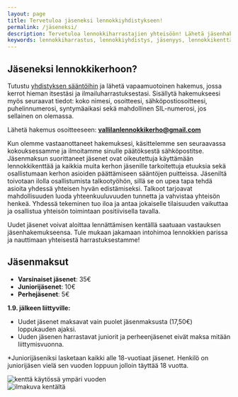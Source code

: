 ```yaml
---
layout: page
title: Tervetuloa jäseneksi lennokkiyhdistykseen!
permalink: /jäseneksi/
description: Tervetuloa lennokkiharrastajien yhteisöön! Lähetä jäsenhakemus meille ja aloita lennättäminen kentällä! Jäsenmaksun suorittaneet ovat oikeutettuja lennokkikentän käyttöön ja muihin jäsenetuihin. Tule mukaan jakamaan intohimoa lennokkien parissa ja nauttimaan yhteisestä harrastuksestamme Valkan lennokkiyhdistyksessä!
keywords: lennokkiharrastus, lennokkiyhdistys, jäsenyys, lennokkikenttä, lennättäminen, yhteisö, harrastus, Valkan lennokkiyhdistys
---
```


## Jäseneksi lennokkikerhoon?

Tutustu [yhdistyksen sääntöihin](/yhdistyksen-säännöt/) ja lähetä vapaamuotoinen hakemus, jossa kerrot hieman itsestäsi ja ilmailuharrastuksestasi. Sisällytä hakemukseesi myös seuraavat tiedot: koko nimesi, osoitteesi, sähköpostiosoitteesi, puhelinnumerosi, syntymäaikasi sekä mahdollinen SIL-numerosi, jos sellainen on olemassa.

Lähetä hakemus osoitteeseen: **<vallilanlennokkikerho@gmail.com>**

Kun olemme vastaanottaneet hakemuksesi, käsittelemme sen seuraavassa kokouksessamme ja ilmoitamme sinulle päätöksestä sähköpostitse. Jäsenmaksun suorittaneet jäsenet ovat oikeutettuja käyttämään lennokkikenttää ja kaikkia muita kerhon jäsenille tarkoitettuja etuuksia sekä osallistumaan kerhon asioiden päättämiseen sääntöjen puitteissa. Jäseniltä toivotaan ilolla osallistumista talkootyöhön, sillä se on upea tapa tehdä asioita yhdessä yhteisen hyvän edistämiseksi. Talkoot tarjoavat mahdollisuuden luoda yhteenkuuluvuuden tunnetta ja vahvistaa yhteisön henkeä. Yhdessä tekeminen tuo iloa ja antaa jokaiselle tilaisuuden vaikuttaa ja osallistua yhteisön toimintaan positiivisella tavalla.

Uudet jäsenet voivat aloittaa lennättämisen kentällä saatuaan vastauksen jäsenhakemukseensa. Tule mukaan jakamaan intohimoa lennokkien parissa ja nauttimaan yhteisestä harrastuksestamme!

## Jäsenmaksut

- **Varsinaiset jäsenet**: 35€
- **Juniorijäsenet**: 10€
- **Perhejäsenet**: 5€

**1.9. jälkeen liittyville:**
- Uudet jäsenet maksavat vain puolet jäsenmaksusta (17,50€) loppukauden ajaksi.
- Uuden jäsenen harrastavat juniorit ja perheenjäsenet eivät maksa mitään liittymisvuonna.

*Juniorijäseniksi lasketaan kaikki alle 18-vuotiaat jäsenet. Henkilö on juniorijäsen vielä sen vuoden loppuun jolloin täyttää 18 vuotta.

<div class="image-container">
<img src="/images/lennokkikuvia/talvilennätys.jpg" alt="kenttä käytössä ympäri vuoden" />
</div>
<div class="image-container">
<img src="/images/lennokkikuvia/lennokkikenttä-3.jpg" alt="ilmakuva kentältä" />
</div>